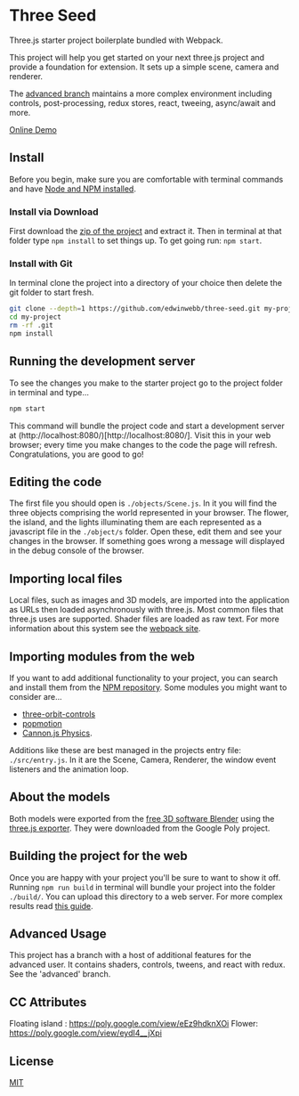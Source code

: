 # Three Seed

Three.js starter project boilerplate bundled with Webpack.

This project will help you get started on your next three.js project and provide a foundation for extension. It sets up a simple scene, camera and renderer.

The [advanced branch](https://github.com/edwinwebb/three-seed/advanced/) maintains a more complex environment including controls, post-processing, redux stores, react, tweeing, async/await and more.

[Online Demo](http://edwinwebb.github.io/three-seed/)

## Install
Before you begin, make sure you are comfortable with terminal commands and have [Node and NPM installed](https://www.npmjs.com/get-npm).

### Install via Download
First download the [zip of the project](https://github.com/edwinwebb/three-seed/archive/master.zip) and extract it. Then in terminal at that folder type `npm install` to set things up. To get going run: `npm start`.

### Install with Git
In terminal clone the project into a directory of your choice then delete the git folder to start fresh.

```bash
git clone --depth=1 https://github.com/edwinwebb/three-seed.git my-project
cd my-project
rm -rf .git
npm install
```

## Running the development server
To see the changes you make to the starter project go to the project folder in terminal and type...

```bash
npm start
```

This command will bundle the project code and start a development server at (http://localhost:8080/)[http://localhost:8080/]. Visit this in your web browser; every time you make changes to the code the page will refresh. Congratulations, you are good to go!

## Editing the code
The first file you should open is `./objects/Scene.js`. In it you will find the three objects comprising the world represented in your browser. The flower, the island, and the lights illuminating them are each represented as a javascript file in the `./object/s` folder. Open these, edit them and see your changes in the browser. If something goes wrong a message will displayed in the debug console of the browser.

## Importing local files
Local files, such as images and 3D models, are imported into the application as URLs then loaded asynchronously with three.js. Most common files that three.js uses are supported. Shader files are loaded as raw text. For more information about this system see the [webpack site](https://webpack.js.org/).

## Importing modules from the web
If you want to add additional functionality to your project, you can search and install them from the [NPM repository](https://www.npmjs.com/). Some modules you might want to consider are...
* [three-orbit-controls](https://www.npmjs.com/package/three-orbit-controls)
* [popmotion](https://www.npmjs.com/package/popmotion)
* [Cannon.js Physics](https://www.npmjs.com/package/cannon).

Additions like these are best managed in the projects entry file: `./src/entry.js`. In it are the Scene, Camera, Renderer, the window event listeners and the animation loop.

## About the models
Both models were exported from the [free 3D software Blender](https://www.blender.org/) using the [three.js exporter](https://github.com/timoxley/threejs/tree/master/utils/exporters/blender). They were downloaded from the Google Poly project. 

## Building the project for the web
Once you are happy with your project you'll be sure to want to show it off. Running `npm run build` in terminal will bundle your project into the folder `./build/`. You can upload this directory to a web server. For more complex results read [this guide](https://webpack.js.org/guides/production/).

## Advanced Usage
This project has a branch with a host of additional features for the advanced user. It contains shaders, controls, tweens, and react with redux. See the 'advanced' branch.

## CC Attributes
Floating island : https://poly.google.com/view/eEz9hdknXOi
Flower: https://poly.google.com/view/eydI4__jXpi

## License
[MIT](https://github.com/edwinwebb/three-seed/blob/master/LICENSE)
